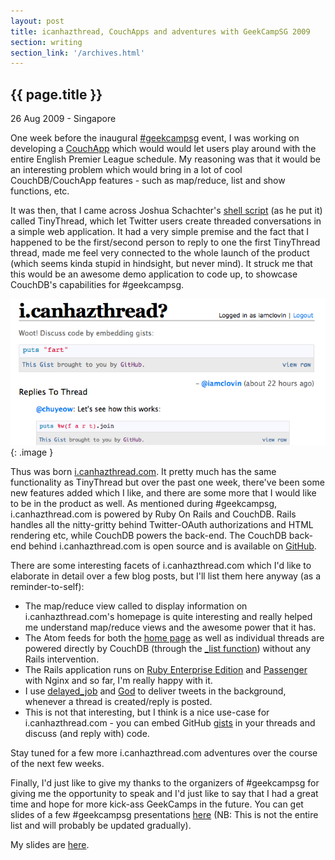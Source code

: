 ```yaml
---
layout: post
title: icanhazthread, CouchApps and adventures with GeekCampSG 2009
section: writing
section_link: '/archives.html'
---
```


## {{ page.title }}

26 Aug 2009 - Singapore

One week before the inaugural [#geekcampsg](http://geekcamp.pbworks.com) event, I was working on developing a [CouchApp](http://github.com/couchapp/couchapp) which would would let users play around with the entire English Premier League schedule. My reasoning was that it would be an interesting problem which would bring in a lot of cool CouchDB/CouchApp features - such as map/reduce, list and show functions, etc.

It was then, that I came across Joshua Schachter's [shell script](http://a.tinythread.com) (as he put it) called TinyThread, which let Twitter users create threaded conversations in a simple web application. It had a very simple premise and the fact that I happened to be the first/second person to reply to one the first TinyThread thread, made me feel very connected to the whole launch of the product (which seems kinda stupid in hindsight, but never mind). It struck me that this would be an awesome demo application to code up, to showcase CouchDB's capabilities for #geekcampsg.

![i.canhazthread.com thread view page](/images/blog/canhazthread.png)
{: .image }

Thus was born [i.canhazthread.com](http://i.canhazthread.com). It pretty much has the same functionality as TinyThread but over the past one week, there've been some new features added which I like, and there are some more that I would like to be in the product as well. As mentioned during #geekcampsg, i.canhazthread.com is powered by Ruby On Rails and CouchDB. Rails handles all the nitty-gritty behind Twitter-OAuth authorizations and HTML rendering etc, while CouchDB powers the back-end. The CouchDB back-end behind i.canhazthread.com is open source and is available on [GitHub](http://github.com/arunthampi/icanhazthread).

There are some interesting facets of i.canhazthread.com which I'd like to elaborate in detail over a few blog posts, but I'll list them here anyway (as a reminder-to-self):

* The map/reduce view called to display information on i.canhazthread.com's homepage is quite interesting and really helped me understand map/reduce views and the awesome power that it has.
* The Atom feeds for both the [home page](http://i.canhazthread.com/atom.xml) as well as individual threads are powered directly by CouchDB (through the [_list function](http://wiki.apache.org/couchdb/Formatting_with_Show_and_List)) without any Rails intervention.
* The Rails application runs on [Ruby Enterprise Edition](http://www.rubyenterpriseedition.com/) and [Passenger](http://www.modrails.com/) with Nginx and so far, I'm really happy with it.
* I use [delayed_job](http://github.com/shopify/delayed_job) and [God](http://god.rubyforge.org) to deliver tweets in the background, whenever a thread is created/reply is posted.
* This is not that interesting, but I think is a nice use-case for i.canhazthread.com - you can embed GitHub [gists](http://gist.github.com) in your threads and discuss (and reply with) code.

Stay tuned for a few more i.canhazthread.com adventures over the course of the next few weeks.

Finally, I'd just like to give my thanks to the organizers of #geekcampsg for giving me the opportunity to speak and I'd just like to say that I had a great time and hope for more kick-ass GeekCamps in the future. You can get slides of a few #geekcampsg presentations [here](http://www.slideshare.net/search/slideshow?q=+%23geekcampsg&submit=post&searchfrom=header) (NB: This is not the entire list and will probably be updated gradually).

My slides are [here](http://www.slideshare.net/arunthampi/geekcamp-sg-2009-couchapps-with-couchdb).
